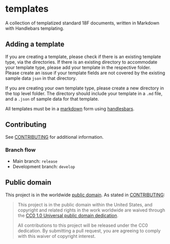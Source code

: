 # templates

A collection of templatized standard 18F documents, written in Markdown with Handlebars templating.

## Adding a template
If you are creating a template, please check if there is an existing template type, via the directories. If there is an existing directory to accommodate your template type, please add your template in the respective folder. Please create an issue if your template fields are not covered by the existing sample data `json` in that directory.

If you are creating your own template type, please create a new directory in the top level folder. The directory should include your template in a `.md` file, and a `.json` of sample data for that template.

All templates must be in a [markdown](https://daringfireball.net/projects/markdown/) form using [handlesbars](http://handlebarsjs.com/).

## Contributing

See [CONTRIBUTING](CONTRIBUTING.md) for additional information.

### Branch flow

- Main branch: `release`
- Development branch: `develop`

## Public domain

This project is in the worldwide [public domain](LICENSE.md). As stated in [CONTRIBUTING](CONTRIBUTING.md):

> This project is in the public domain within the United States, and copyright and related rights in the work worldwide are waived through the [CC0 1.0 Universal public domain dedication](https://creativecommons.org/publicdomain/zero/1.0/).
>
> All contributions to this project will be released under the CC0 dedication. By submitting a pull request, you are agreeing to comply with this waiver of copyright interest.
